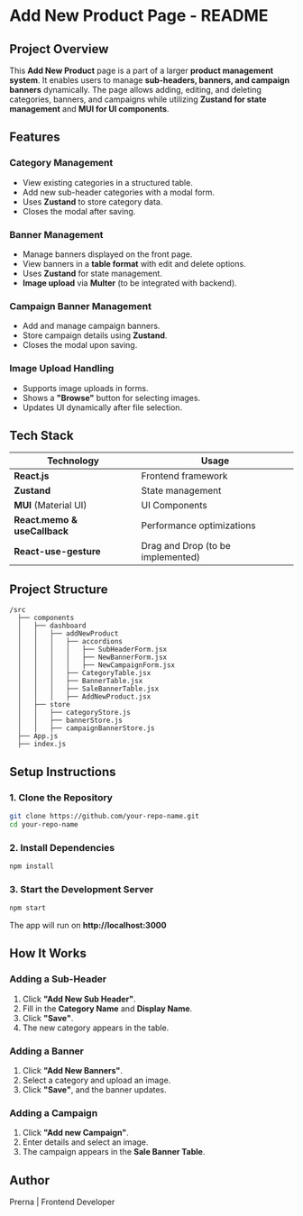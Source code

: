 # Add New Product Page - README

## Project Overview

This **Add New Product** page is a part of a larger **product management system**. It enables users to manage **sub-headers, banners, and campaign banners** dynamically. The page allows adding, editing, and deleting categories, banners, and campaigns while utilizing **Zustand for state management** and **MUI for UI components**.

## Features

### Category Management
- View existing categories in a structured table.
- Add new sub-header categories with a modal form.
- Uses **Zustand** to store category data.
- Closes the modal after saving.

### Banner Management
- Manage banners displayed on the front page.
- View banners in a **table format** with edit and delete options.
- Uses **Zustand** for state management.
- **Image upload** via **Multer** (to be integrated with backend).

### Campaign Banner Management
- Add and manage campaign banners.
- Store campaign details using **Zustand**.
- Closes the modal upon saving.

### Image Upload Handling
- Supports image uploads in forms.
- Shows a **"Browse"** button for selecting images.
- Updates UI dynamically after file selection.

## Tech Stack

| Technology   | Usage  |
|-------------|--------|
| **React.js** | Frontend framework |
| **Zustand** | State management |
| **MUI** (Material UI) | UI Components |
| **React.memo & useCallback** | Performance optimizations |
| **React-use-gesture** | Drag and Drop (to be implemented) |

## Project Structure

```
/src
  ├── components
  │   ├── dashboard
  │   │   ├── addNewProduct
  │   │   │   ├── accordions
  │   │   │   │   ├── SubHeaderForm.jsx
  │   │   │   │   ├── NewBannerForm.jsx
  │   │   │   │   ├── NewCampaignForm.jsx
  │   │   │   ├── CategoryTable.jsx
  │   │   │   ├── BannerTable.jsx
  │   │   │   ├── SaleBannerTable.jsx
  │   │   │   ├── AddNewProduct.jsx
  │   ├── store
  │   │   ├── categoryStore.js
  │   │   ├── bannerStore.js
  │   │   ├── campaignBannerStore.js
  ├── App.js
  ├── index.js
```

## Setup Instructions

### 1. Clone the Repository
```bash
git clone https://github.com/your-repo-name.git
cd your-repo-name
```

### 2. Install Dependencies
```bash
npm install
```

### 3. Start the Development Server
```bash
npm start
```
The app will run on **http://localhost:3000**

## How It Works

### Adding a Sub-Header
1. Click **"Add New Sub Header"**.
2. Fill in the **Category Name** and **Display Name**.
3. Click **"Save"**.
4. The new category appears in the table.

### Adding a Banner
1. Click **"Add New Banners"**.
2. Select a category and upload an image.
3. Click **"Save"**, and the banner updates.

### Adding a Campaign
1. Click **"Add new Campaign"**.
2. Enter details and select an image.
3. The campaign appears in the **Sale Banner Table**.

## Author
Prerna | Frontend Developer  

